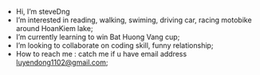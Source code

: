 - Hi, I’m steveDng
- I’m interested in reading, walking, swiming, driving car, racing motobike around HoanKiem lake;
- I’m currently learning to win Bat Huong Vang cup;
- I’m looking to collaborate on coding skill, funny relationship;
- How to reach me : catch me if u have email address luyendong1102@gmail.com;

<!---
luyendong1102/luyendong1102 is a ✨ special ✨ repository because its `README.md` (this file) appears on your GitHub profile.
You can click the Preview link to take a look at your changes.
--->
